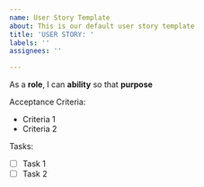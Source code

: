 ```yaml
---
name: User Story Template
about: This is our default user story template
title: 'USER STORY: '
labels: ''
assignees: ''

---
```


As a **role**, I can **ability** so that **purpose**

Acceptance Criteria:
- Criteria 1
- Criteria 2

Tasks:
- [ ] Task 1
- [ ] Task 2
